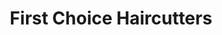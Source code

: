 ---
title: "First Choice Haircutters"
url: /spruce-grove/first-choice-haircutters/
shop: hairdresser
---